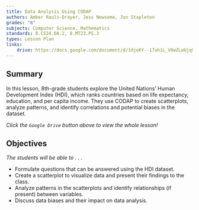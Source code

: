 ```yaml
---
title: Data Analysis Using CODAP
authors: Amber Rauls-Drayer, Jess Newsome, Jon Stapleton
grades: "8"
subjects: Computer Science, Mathematics
standards: 8.CS24.DA.2, 8.MT23.PS.3
types: Lesson Plan
links:
    drive: https://docs.google.com/document/d/1djeKY--17uh1L_V0wZLwUjq9uQoZXE1VbYNhyQeNuL0/edit
---
```


## Summary

In this lesson, 8th-grade students explore the United Nations’ Human Development Index (HDI), which ranks countries based on life expectancy, education, and per capita income. They use CODAP to create scatterplots, analyze patterns, and identify correlations and potential biases in the dataset.

*Click the `Google Drive` button above to view the whole lesson!*

## Objectives

*The students will be able to . . .*

* Formulate questions that can be answered using the HDI dataset.
* Create a scatterplot to visualize data and present their findings to the class.  
* Analyze patterns in the scatterplots and identify relationships (if present) between variables.
* Discuss data biases and their impact on data analysis.
